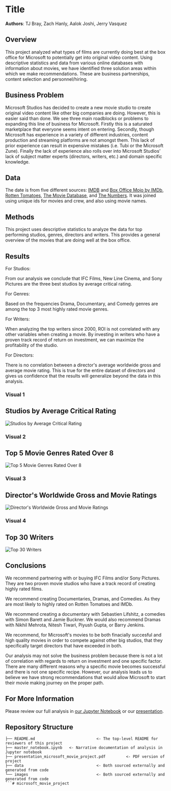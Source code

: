 # Title

**Authors**: TJ Bray,  Zach Hanly,  Aalok Joshi,  Jerry Vasquez

## Overview

This project analyzed  what types of films are currently doing best at the box office for Microsoft to potentially get into original video content. Using descriptive statistics and data from various online databases with information about movies, we have identified three solution areas within which we make recommendations. These are business partnerships, content selection and personnel/hiring. 

## Business Problem

Microsoft Studios has decided to create a new movie studio to create original video content like other big companies are doing. However, this is easier said than done. We see three main roadblocks or problems to expanding this line of business for Microsoft. Firstly this is a saturated marketplace that everyone seems intent on entering. Secondly, though Microsoft has experience in a variety of different industries, content production and streaming platforms are not amongst them. This lack of prior experience can result in expensive mistakes (i.e. Tubi or the Microsoft Zune). Finally the lack of experience also rolls over into Microsoft Studios’ lack of subject matter experts (directors, writers, etc.) and domain specific knowledge. 


## Data

The date is from five different sources: [IMDB](https://www.imdb.com/) and [Box Office Mojo by IMDb](https://www.boxofficemojo.com/), [Rotten Tomatoes](https://www.rottentomatoes.com/), [The Movie Database](https://www.themoviedb.org/?language=en-US), and [The Numbers](https://www.the-numbers.com/). It was joined using unique ids for movies and crew, and also using movie names. 


## Methods

This project uses descriptive statistics to analyze the data for top performing studios, genres, directors and writers. This provides a general overview of the movies that are doing well at the box office.  


## Results

For Studios:

From our analysis we conclude that IFC Films, New Line Cinema, and Sony Pictures are 
the three best studios by average critical rating.

For Genres:

Based on the frequencies Drama, Documentary, and Comedy genres are among the top 3 most 
highly rated movie genres. 

For Writers:

When analyzing the top writers since 2000, ROI is not correlated with any other variables 
when creating a movie. By investing in writers who have a proven track record of return on 
investment, we can maximize the profitability of the studio.

For Directors:

There is no correlation between a director's average worldwide gross and average movie rating. 
This is true for the entire dataset of directors and gives us confidence that the results will 
generalize beyond the data in this analysis. 



### Visual 1
## Studios by Average Critical Rating
![Studios by Average Critical Rating](./images/aalok_pic.png)

### Visual 2
## Top 5 Movie Genres Rated Over 8
![Top 5 Movie Genres Rated Over 8](./images/TopFiveGenres.png)

### Visual 3
## Director's Worldwide Gross and Movie Ratings
![Director's Worldwide Gross and Movie Ratings](./images/director_correlation.png)

### Visual 4
## Top 30 Writers
![Top 30 Writers](./images/top30writersROI.png)

## Conclusions
We recommend partnering with or buying IFC Films and/or Sony Pictures.
They are two proven movie studios who have a track record of creating
highly rated films.

We recommend creating Documentaries, Dramas, and Comedies. As they are
most likely to highly rated on Rotten Tomatoes and IMDb. 

We recommend creating a documentary with Sebastien Lifshitz, a comedies
with Simon Barett and Jamie Buckner. We would also recommend Dramas with
Nikhil Mehrota, Nitesh Tiwari, Piyush Gupta, or Barry Jenkins.

We recommend, for Microsoft's movies to be both finacially succesful and 
high quality movies in order to compete against other 
big studios, that they specifically target directors that have exceeded 
in both. 

Our analysis may not solve the business problem because there is not a lot
of correlation with regards to return on investment and one specific factor.
There are many different reasons why a specific movie becomes successful and
there is not one specific recipe. However, our analysis leads us to believe
we have strong recommendations that would allow Microsoft to start their
movie making journey on the proper path.

## For More Information

Please review our full analysis in [our Jupyter Notebook](./master_notebook.ipynb) or our [presentation](./presentation_microsoft_movie_project.pdf).


## Repository Structure

```
├── README.md                           <- The top-level README for reviewers of this project
├── master_notebook.ipynb   <- Narrative documentation of analysis in Jupyter notebook
├── presentation_microsoft_movie_project.pdf         <- PDF version of project 
├── data                                <- Both sourced externally and generated from code
└── images                              <- Both sourced externally and generated from code
```# microsoft_movie_project
